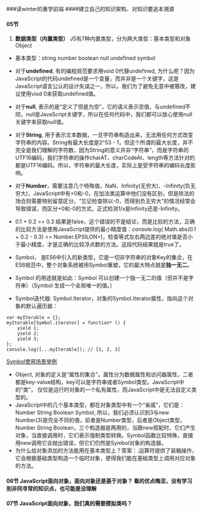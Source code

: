 ###读winter的重学前端
####建立自己的知识架构、对知识要追本溯源

#### 05节

1. **数据类型（内置类型）**
JS有7种内置类型，分为两大类型：基本类型和对象Object

* 基本类型：string  number  boolean null  undefined symbol

* 对于**undefined**, 有的编程规范要求用void 0代替undefined, 为什么呢？因为JavaScript的代码undefined是一个变量，而并非是一个关键字，这是JavaScript语言公认的设计失误之一，所以，我们为了避免无意中被篡改，建议使用viod 0来获取undefined值。
* 对于**null**, 表示的是“定义了但是为空”，它的语义表示空值，与undefined不同，null是JavaScript关键字，所以在任何代码中，我们都可以放心使用null关键字来获取null值。
* 对于**String**, 用于表示文本数据，一旦字符串构造出来，无法用任何方式改变字符串的内容。String有最大长度是2^53 - 1，但这个所谓的最大长度，并不完全是我们理解的字符数，因为String的意义并非“字符串”，而是字符串的UTF16编码，我们字符串的操作charAT、charCodeAt、length等方法针对的都是UTF16编码。所以，字符串的最大长度，实际上是受字符串的编码长度影响。
* 对于**Number**，需要注意几个特殊值，NaN、Infinity(无穷大)、-Infinity(负无穷大)，JavaScript中有+0和-0，在加法类运算中他们没有区别，但是除法的场合则需要特别留意区分，“忘记检查除以-0，而得到负无穷大”的情况经常会导致错误，而区分+0和-0的方式，正式检测1/x是Infinity还是-Infinity。
* 0.1 + 0.2 == 0.3 结果是false，这个错误的不是结论，而是比较的方法，正确的比较方法是使用JavaScript提供的最小精度值：console.log( Math.abs(0.1 + 0.2 - 0.3) <= Number.EPSILON>)，检查等式左右两边差的绝对值是否小于最小精度，才是正确的比较浮点数的方法。这段代码结果就是true了。

* Symbol， 是ES6中引入的新类型，它是一切非字符串的对象Key的集合，在ES6规范中，整个对象系统被用Symbol重塑，它的最大特点就是**独一无二**。
* Symbol 的用途就是如此：Symbol 可以创建一个独一无二的值（但并不是字符串）（Symbol 生成一个全局唯一的值。）
* Symbol迭代器: Symbol.Iterator，对象的Symbol.Iterator属性，指向这个对象的默认遍历器：
```
var myIterable = {};
myIterable[Symbol.iterator] = function* () {
    yield 1;
    yield 2;
    yield 3;
};
console.log([...myIterable]); // [1, 2, 3]
```

[Symbol使用场景举例](https://zhuanlan.zhihu.com/p/22652486 "Symbol使用场景举例")

* Object, 对象的定义是“属性的集合”。属性分为数据属性和访问器属性，二者都是key-value结构，key可以是字符串或者Symbol类型。JavaScript中的“类”， 仅仅是运行时对象的一个私有属性，而JavaScript中是无法自定义类型的。
* JavaScript中的几个基本类型，都在对象类型中有一个“亲戚”，它们是：Number String Boolean Symbol, 所以，我们必须认识到3与new Number(3)是完全不同的值，前者是Number类型，后者是Object类型，Number String Boolean，三个构造器是两用的，当跟new搭配时，它们产生对象，当直接调用时，它们表示强制类型转换。Symbol函数比较特殊，直接用new调用它会抛出错误，但它们仍然是Symbol对象的构造器。
* 为什么给对象添加的方法能用在基本类型上？答案：.运算符提供了装箱操作，它会根据基础类型构造一个临时对象，使得我们能在基础类型上调用对应对象的方法。

#### 06节 JavaScript面向对象，面向对象还是基于对象？ 看的优点晦涩，没有学习到非同寻常的知识点，也可能是没理解

#### 07节 JavaScript面向对象，我们真的需要模拟类吗？

